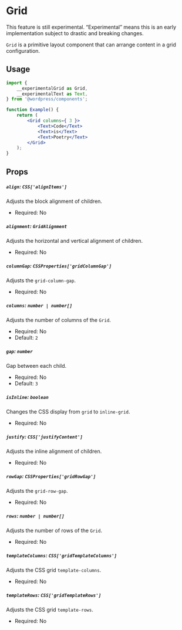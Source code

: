 # Grid

<div class="callout callout-alert">
This feature is still experimental. “Experimental” means this is an early implementation subject to drastic and breaking changes.
</div>

`Grid` is a primitive layout component that can arrange content in a grid configuration.

## Usage

```jsx
import {
	__experimentalGrid as Grid,
	__experimentalText as Text,
} from '@wordpress/components';

function Example() {
	return (
		<Grid columns={ 3 }>
			<Text>Code</Text>
			<Text>is</Text>
			<Text>Poetry</Text>
		</Grid>
	);
}
```

## Props

##### `align`: `CSS['alignItems']`

Adjusts the block alignment of children.

-   Required: No

##### `alignment`: `GridAlignment`

Adjusts the horizontal and vertical alignment of children.

-   Required: No

##### `columnGap`: `CSSProperties['gridColumnGap']`

Adjusts the `grid-column-gap`.

-   Required: No

##### `columns`: `number | number[]`

Adjusts the number of columns of the `Grid`.

-   Required: No
-   Default: `2`

##### `gap`: `number`

Gap between each child.

-   Required: No
-   Default: `3`

##### `isInline`: `boolean`

Changes the CSS display from `grid` to `inline-grid`.

-   Required: No

##### `justify`: `CSS['justifyContent']`

Adjusts the inline alignment of children.

-   Required: No

##### `rowGap`: `CSSProperties['gridRowGap']`

Adjusts the `grid-row-gap`.

-   Required: No

##### `rows`: `number | number[]`

Adjusts the number of rows of the `Grid`.

-   Required: No

##### `templateColumns`: `CSS['gridTemplateColumns']`

Adjusts the CSS grid `template-columns`.

-   Required: No

##### `templateRows`: `CSS['gridTemplateRows']`

Adjusts the CSS grid `template-rows`.

-   Required: No
